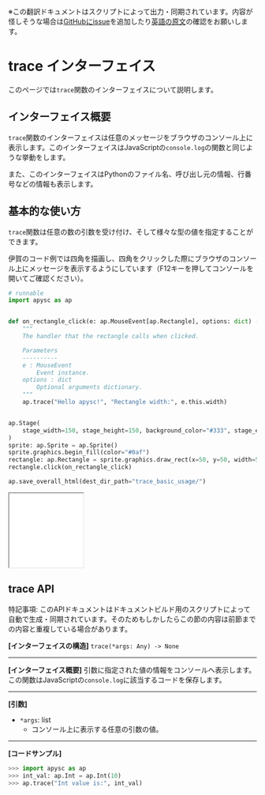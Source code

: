 <span class="inconspicuous-txt">※この翻訳ドキュメントはスクリプトによって出力・同期されています。内容が怪しそうな場合は<a href="https://github.com/simon-ritchie/apysc/issues" target="_blank">GitHubにissue</a>を追加したり[英語の原文](https://simon-ritchie.github.io/apysc/en/trace.html)の確認をお願いします。</span>

# trace インターフェイス

このページでは`trace`関数のインターフェイスについて説明します。

## インターフェイス概要

`trace`関数のインターフェイスは任意のメッセージをブラウザのコンソール上に表示します。このインターフェイスはJavaScriptの`console.log`の関数と同じような挙動をします。

また、このインターフェイスはPythonのファイル名、呼び出し元の情報、行番号などの情報も表示します。

## 基本的な使い方

`trace`関数は任意の数の引数を受け付け、そして様々な型の値を指定することができます。

伊賀のコード例では四角を描画し、四角をクリックした際にブラウザのコンソール上にメッセージを表示するようにしています（F12キーを押してコンソールを開いてご確認ください）。

```py
# runnable
import apysc as ap


def on_rectangle_click(e: ap.MouseEvent[ap.Rectangle], options: dict) -> None:
    """
    The handler that the rectangle calls when clicked.

    Parameters
    ----------
    e : MouseEvent
        Event instance.
    options : dict
        Optional arguments dictionary.
    """
    ap.trace("Hello apysc!", "Rectangle width:", e.this.width)


ap.Stage(
    stage_width=150, stage_height=150, background_color="#333", stage_elem_id="stage"
)
sprite: ap.Sprite = ap.Sprite()
sprite.graphics.begin_fill(color="#0af")
rectangle: ap.Rectangle = sprite.graphics.draw_rect(x=50, y=50, width=50, height=50)
rectangle.click(on_rectangle_click)

ap.save_overall_html(dest_dir_path="trace_basic_usage/")
```

<iframe src="static/trace_basic_usage/index.html" width="150" height="150"></iframe>

## trace API

<span class="inconspicuous-txt">特記事項: このAPIドキュメントはドキュメントビルド用のスクリプトによって自動で生成・同期されています。そのためもしかしたらこの節の内容は前節までの内容と重複している場合があります。</span>

**[インターフェイスの構造]** `trace(*args: Any) -> None`<hr>

**[インターフェイス概要]** 引数に指定された値の情報をコンソールへ表示します。この関数はJavaScriptの`console.log`に該当するコードを保存します。<hr>

**[引数]**

- `*args`: list
  - コンソール上に表示する任意の引数の値。

<hr>

**[コードサンプル]**

```py
>>> import apysc as ap
>>> int_val: ap.Int = ap.Int(10)
>>> ap.trace("Int value is:", int_val)
```